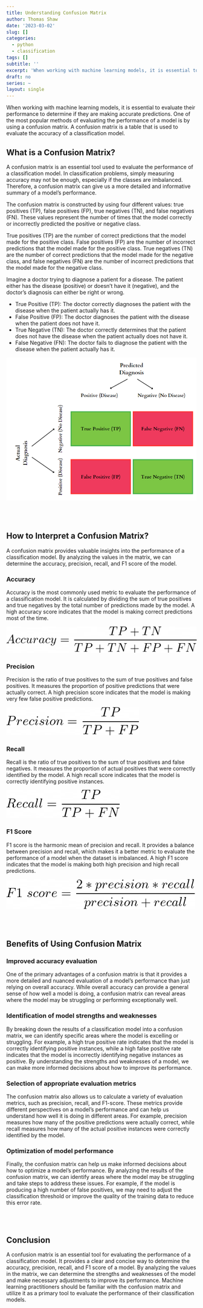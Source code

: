```yaml
---
title: Understanding Confusion Matrix
author: Thomas Shaw
date: '2023-03-02'
slug: []
categories:
  - python
  - classification
tags: []
subtitle: ''
excerpt: 'When working with machine learning models, it is essential to evaluate their performance to determine if they are making accurate predictions. One of the most popular methods of evaluating the performance of a model is by using a confusion matrix.'
draft: no
series: ~
layout: single
---
```


When working with machine learning models, it is essential to evaluate their performance to determine if they are making accurate predictions. One of the most popular methods of evaluating the performance of a model is by using a confusion matrix. A confusion matrix is a table that is used to evaluate the accuracy of a classification model.

## What is a Confusion Matrix?
A confusion matrix is an essential tool used to evaluate the performance of a classification model. In classification problems, simply measuring accuracy may not be enough, especially if the classes are imbalanced. Therefore, a confusion matrix can give us a more detailed and informative summary of a model’s performance.

The confusion matrix is constructed by using four different values: true positives (TP), false positives (FP), true negatives (TN), and false negatives (FN). These values represent the number of times that the model correctly or incorrectly predicted the positive or negative class.

True positives (TP) are the number of correct predictions that the model made for the positive class. False positives (FP) are the number of incorrect predictions that the model made for the positive class. True negatives (TN) are the number of correct predictions that the model made for the negative class, and false negatives (FN) are the number of incorrect predictions that the model made for the negative class.

Imagine a doctor trying to diagnose a patient for a disease. The patient either has the disease (positive) or doesn’t have it (negative), and the doctor’s diagnosis can either be right or wrong.

* True Positive (TP): The doctor correctly diagnoses the patient with the disease when the patient actually has it.
* False Positive (FP): The doctor diagnoses the patient with the disease when the patient does not have it.
* True Negative (TN): The doctor correctly determines that the patient does not have the disease when the patient actually does not have it.
* False Negative (FN): The doctor fails to diagnose the patient with the disease when the patient actually has it.

![Confusion matrix of the doctor’s diagnosis](confusion_matrix.png)

<br></br>

## How to Interpret a Confusion Matrix?
A confusion matrix provides valuable insights into the performance of a classification model. By analyzing the values in the matrix, we can determine the accuracy, precision, recall, and F1 score of the model.

### Accuracy
Accuracy is the most commonly used metric to evaluate the performance of a classification model. It is calculated by dividing the sum of true positives and true negatives by the total number of predictions made by the model. A high accuracy score indicates that the model is making correct predictions most of the time.

![](accuracy.png)

### Precision
Precision is the ratio of true positives to the sum of true positives and false positives. It measures the proportion of positive predictions that were actually correct. A high precision score indicates that the model is making very few false positive predictions.

![](precision.png)

### Recall
Recall is the ratio of true positives to the sum of true positives and false negatives. It measures the proportion of actual positives that were correctly identified by the model. A high recall score indicates that the model is correctly identifying positive instances.

![](recall.png)

### F1 Score
F1 score is the harmonic mean of precision and recall. It provides a balance between precision and recall, which makes it a better metric to evaluate the performance of a model when the dataset is imbalanced. A high F1 score indicates that the model is making both high precision and high recall predictions.

![](score.png)

<br></br>

## Benefits of Using Confusion Matrix
### Improved accuracy evaluation
One of the primary advantages of a confusion matrix is that it provides a more detailed and nuanced evaluation of a model’s performance than just relying on overall accuracy. While overall accuracy can provide a general sense of how well a model is doing, a confusion matrix can reveal areas where the model may be struggling or performing exceptionally well.

### Identification of model strengths and weaknesses
By breaking down the results of a classification model into a confusion matrix, we can identify specific areas where the model is excelling or struggling. For example, a high true positive rate indicates that the model is correctly identifying positive instances, while a high false positive rate indicates that the model is incorrectly identifying negative instances as positive. By understanding the strengths and weaknesses of a model, we can make more informed decisions about how to improve its performance.

### Selection of appropriate evaluation metrics
The confusion matrix also allows us to calculate a variety of evaluation metrics, such as precision, recall, and F1-score. These metrics provide different perspectives on a model’s performance and can help us understand how well it is doing in different areas. For example, precision measures how many of the positive predictions were actually correct, while recall measures how many of the actual positive instances were correctly identified by the model.

### Optimization of model performance
Finally, the confusion matrix can help us make informed decisions about how to optimize a model’s performance. By analyzing the results of the confusion matrix, we can identify areas where the model may be struggling and take steps to address these issues. For example, if the model is producing a high number of false positives, we may need to adjust the classification threshold or improve the quality of the training data to reduce this error rate.

<br></br>

## Conclusion
A confusion matrix is an essential tool for evaluating the performance of a classification model. It provides a clear and concise way to determine the accuracy, precision, recall, and F1 score of a model. By analyzing the values in the matrix, we can determine the strengths and weaknesses of the model and make necessary adjustments to improve its performance. Machine learning practitioners should be familiar with the confusion matrix and utilize it as a primary tool to evaluate the performance of their classification models.